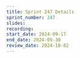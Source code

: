 ```yaml
---
title: Sprint 247 Details
sprint_number: 247
slides:
recording:
start_date: 2024-09-17
end_date: 2024-09-30
review_date: 2024-10-02
---
```

